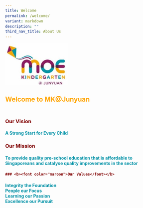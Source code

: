 ```yaml
---
title: Welcome
permalink: /welcome/
variant: markdown
description: ""
third_nav_title: About Us
---
```

<img style="width: 40%" height="50%" width="50%" alt="" src="/images/MK_logo.jpg">

## <b><font color="orange">Welcome to MK@Junyuan</font><br><br>

### <b><font color="maroon">Our Vision</font></b>
#### <font color="#0091A6">A Strong Start for Every Child</font>

### <b><font color="maroon">Our Mission<font></font></font></b><font color="maroon"><font>
#### <font color="#0091A6">To provide quality pre-school education that is affordable to Singaporeans and catalyse quality improvements in the sector</font>

	### <b><font color="maroon">Our Values</font></b>
#### <font color="#0091A6">Integrity the Foundation<br>People our Focus <br>Learning our Passion<br>Excellence our Pursuit</font></font></font></b>